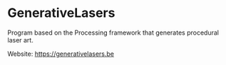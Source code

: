 # GenerativeLasers
Program based on the Processing framework that generates procedural laser art. 

Website: https://generativelasers.be
